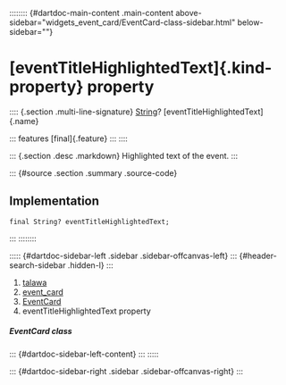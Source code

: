 :::::::: {#dartdoc-main-content .main-content above-sidebar="widgets_event_card/EventCard-class-sidebar.html" below-sidebar=""}
<div>

# [eventTitleHighlightedText]{.kind-property} property

</div>

:::: {.section .multi-line-signature}
[String](https://api.flutter.dev/flutter/dart-core/String-class.html)?
[eventTitleHighlightedText]{.name}

::: features
[final]{.feature}
:::
::::

::: {.section .desc .markdown}
Highlighted text of the event.
:::

::: {#source .section .summary .source-code}
## Implementation

``` language-dart
final String? eventTitleHighlightedText;
```
:::
::::::::

::::: {#dartdoc-sidebar-left .sidebar .sidebar-offcanvas-left}
::: {#header-search-sidebar .hidden-l}
:::

1.  [talawa](../../index.html)
2.  [event_card](../../widgets_event_card/)
3.  [EventCard](../../widgets_event_card/EventCard-class.html)
4.  eventTitleHighlightedText property

##### EventCard class

::: {#dartdoc-sidebar-left-content}
:::
:::::

::: {#dartdoc-sidebar-right .sidebar .sidebar-offcanvas-right}
:::
